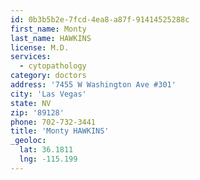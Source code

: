 ```yaml
---
id: 0b3b5b2e-7fcd-4ea8-a87f-91414525288c
first_name: Monty
last_name: HAWKINS
license: M.D.
services:
  - cytopathology
category: doctors
address: '7455 W Washington Ave #301'
city: 'Las Vegas'
state: NV
zip: '89128'
phone: 702-732-3441
title: 'Monty HAWKINS'
_geoloc:
  lat: 36.1811
  lng: -115.199
---
```

